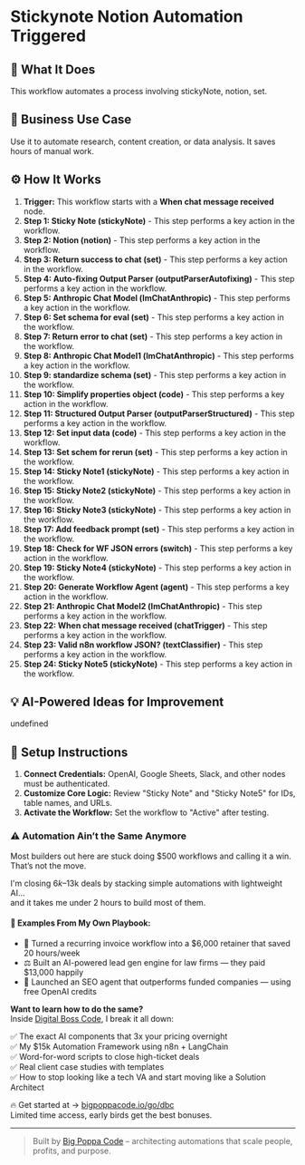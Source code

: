 # Stickynote Notion Automation Triggered

## 🚀 What It Does
This workflow automates a process involving stickyNote, notion, set.

## 💼 Business Use Case
Use it to automate research, content creation, or data analysis. It saves hours of manual work.

## ⚙️ How It Works
1.  **Trigger:** This workflow starts with a **When chat message received** node.
2. **Step 1: Sticky Note (stickyNote)** - This step performs a key action in the workflow.
3. **Step 2: Notion (notion)** - This step performs a key action in the workflow.
4. **Step 3: Return success to chat (set)** - This step performs a key action in the workflow.
5. **Step 4: Auto-fixing Output Parser (outputParserAutofixing)** - This step performs a key action in the workflow.
6. **Step 5: Anthropic Chat Model (lmChatAnthropic)** - This step performs a key action in the workflow.
7. **Step 6: Set schema for eval (set)** - This step performs a key action in the workflow.
8. **Step 7: Return error to chat (set)** - This step performs a key action in the workflow.
9. **Step 8: Anthropic Chat Model1 (lmChatAnthropic)** - This step performs a key action in the workflow.
10. **Step 9: standardize schema (set)** - This step performs a key action in the workflow.
11. **Step 10: Simplify properties object (code)** - This step performs a key action in the workflow.
12. **Step 11: Structured Output Parser (outputParserStructured)** - This step performs a key action in the workflow.
13. **Step 12: Set input data (code)** - This step performs a key action in the workflow.
14. **Step 13: Set schem for rerun (set)** - This step performs a key action in the workflow.
15. **Step 14: Sticky Note1 (stickyNote)** - This step performs a key action in the workflow.
16. **Step 15: Sticky Note2 (stickyNote)** - This step performs a key action in the workflow.
17. **Step 16: Sticky Note3 (stickyNote)** - This step performs a key action in the workflow.
18. **Step 17: Add feedback prompt (set)** - This step performs a key action in the workflow.
19. **Step 18: Check for WF JSON errors (switch)** - This step performs a key action in the workflow.
20. **Step 19: Sticky Note4 (stickyNote)** - This step performs a key action in the workflow.
21. **Step 20: Generate Workflow Agent (agent)** - This step performs a key action in the workflow.
22. **Step 21: Anthropic Chat Model2 (lmChatAnthropic)** - This step performs a key action in the workflow.
23. **Step 22: When chat message received (chatTrigger)** - This step performs a key action in the workflow.
24. **Step 23: Valid n8n workflow JSON? (textClassifier)** - This step performs a key action in the workflow.
25. **Step 24: Sticky Note5 (stickyNote)** - This step performs a key action in the workflow.

## 💡 AI-Powered Ideas for Improvement
undefined

## 🔧 Setup Instructions
1. **Connect Credentials:** OpenAI, Google Sheets, Slack, and other nodes must be authenticated.
2. **Customize Core Logic:** Review "Sticky Note" and "Sticky Note5" for IDs, table names, and URLs.
3. **Activate the Workflow:** Set the workflow to "Active" after testing.

### ⚠️ Automation Ain’t the Same Anymore

Most builders out here are stuck doing $500 workflows and calling it a win.  
That’s not the move.  

I'm closing $6k–$13k deals by stacking simple automations with lightweight AI...  
and it takes me under 2 hours to build most of them.

#### 🧠 Examples From My Own Playbook:
- 🔁 Turned a recurring invoice workflow into a $6,000 retainer that saved 20 hours/week  
- ⚖️ Built an AI-powered lead gen engine for law firms — they paid $13,000 happily  
- 🚀 Launched an SEO agent that outperforms funded companies — using free OpenAI credits  

**Want to learn how to do the same?**  
Inside [Digital Boss Code](https://bigpoppacode.io/go/dbc), I break it all down:

✅ The exact AI components that 3x your pricing overnight  
✅ My $15k Automation Framework using n8n + LangChain  
✅ Word-for-word scripts to close high-ticket deals  
✅ Real client case studies with templates  
✅ How to stop looking like a tech VA and start moving like a Solution Architect  

🔥 Get started at → [bigpoppacode.io/go/dbc](https://bigpoppacode.io/go/dbc)  
Limited time access, early birds get the best bonuses.

---
> Built by [Big Poppa Code](https://bigpoppacode.io) – architecting automations that scale people, profits, and purpose.
